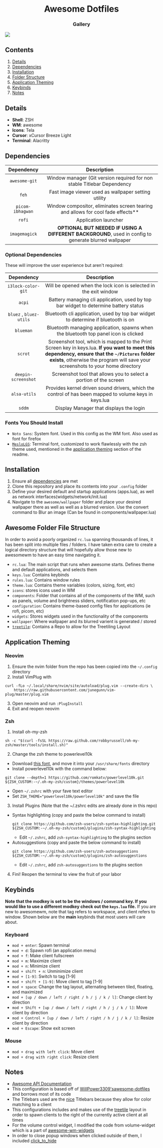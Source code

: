 <div align="center">
    <h1>Awesome Dotfiles</h1>
</div>

<div align="center">
    <h3>Gallery</h3>
</div>

![](/screenshots/screenshot.png)

## Contents ##
1. [Details](#details)
2. [Dependencies](#dependencies)
3. [Installation](#installation)
4. [Folder Structure](#folderStructure)
5. [Application Theming](#appTheming)
6. [Keybinds](#keybinds)
7. [Notes](#notes)

<a name="details"></a>
## Details ##
+ **Shell**: ZSH
+ **WM**: awesome
+ **Icons**: Tela
+ **Cursor**: xCursor Breeze Light
+ **Terminal**: Alacritty

<a name="dependencies"></a>
## Dependencies ##

|Dependency|Description|
|:----------:|:-------------:|
|`awesome-git`|Window manager (Git version required for non stable Titlebar Dependency|
|`feh`|Fast image viewer used as wallpaper setting utility|
|`picom-ibhagwan`|Window compositor, eliminates screen tearing and allows for cool fade effects**|
|`rofi`|Application launcher|
|`imagemagick`|**OPTIONAL BUT NEEDED IF USING A DIFFERENT BACKGROUND**, used in config to generate blurred wallpaper|

### Optional Dependencies ###
These will improve the user experience but aren't required:

|Dependency|Description|
|:----------:|:-------------:|
|`i3lock-color-git`|Will be opened when the lock icon is selected in the exit window|
|`acpi`|Battery managing cli application, used by top bar widget to determine battery status|
|`bluez` , `bluez-utils`|Bluetooth cli application, used by top bar widget to determine if bluetooth is on|
|`blueman`|Bluetooth managing application, spawns when the bluetooth top panel icon is clicked|
|`scrot`|Screenshot tool, which is mapped to the Print Screen key in keys.lua. **If you want to meet this dependency, ensure that the `~/Pictures` folder exists**, otherwise the program will save your screenshots to your home directory|
|`deepin-screenshot`|Screenshot tool that allows you to select a portion of the screen|
|`alsa-utils`|Provides kernel driven sound drivers, which the control of has been mapped to volume keys in keys.lua|
|`sddm`|Display Manager that displays the login|

### Fonts You Should Install ###
+ `Noto Sans`: System font. Used in this config as the WM font. Also used as font for firefox
+ [`MesloLGS`](https://github.com/romkatv/powerlevel10k-media/raw/master/MesloLGS%20NF%20Regular.ttf): Terminal font, customized to work flawlessly with the zsh theme used, mentioned in the [application theming](#appTheming) section of the readme.

<a name="installation"></a>
## Installation ##
1. Ensure all [dependencies](#dependencies) are met
2. Clone this repository and place its contents into your `.config` folder
3. Define your desired default and startup applications (apps.lua), as well as network interfaces(widgets/network/init.lua)
4. Navigate to the `awesome/wallpaper` folder and place your desired wallpaper there as well as well as a blurred version. Use the convert command to Blur an image (Can be found in components/wallpaper.lua)

<a name="folderStructure"></a>
## Awesome Folder File Structure ##
In order to avoid a poorly organized `rc.lua` spanning thousands of lines, it has been split into multiple files / folders. I have taken extra care to create a logical directory structure that will hopefully allow those new to awesomewm to have an easy time navigating it.
+ `rc.lua`: The main script that runs when awesome starts. Defines theme and default applications, and selects them
+ `keys.lua`: Contains keybinds
+ `rules.lua`: Contains window rules
+ `theme.lua`: Contains theme variables (colors, sizing, font, etc)
+ `icons`: stores icons used in WM
+ `components`: Folder that contains all of the components of the WM, such as panels, volume and brightness sliders, notification pop-ups, etc
+ `configuration`: Contains theme-based config files for applications (ie rofi, picom, etc)
+ `widgets`: Stores widgets used in the functionality of the components
+ `wallpaper`: Where wallpaper and its blurred varient is generated / stored
+ [`treetile`](https://github.com/guotsuan/awesome-treetile): Contains a Repo to allow for the Treetiling Layout

<a name="appTheming"></a>
## Application Theming ##
### Neovim ###
1. Ensure the nvim folder from the repo has been copied into the `~/.config` directory
2. Install VimPlug with
```
curl -fLo ~/.local/share/nvim/site/autoload/plug.vim --create-dirs \
    https://raw.githubusercontent.com/junegunn/vim-plug/master/plug.vim
```
3. Open neovim and run `:PlugInstall`
4. Exit and reopen neovim

### Zsh ###
1. Install oh-my-zsh
```
sh -c "$(curl -fsSL https://raw.github.com/robbyrussell/oh-my-zsh/master/tools/install.sh)"
```
2. Change the zsh theme to powerlevel10k
  + Download [this font](https://github.com/romkatv/powerlevel10k-media/raw/master/MesloLGS%20NF%20Regular.ttf), and move it into your `/usr/share/fonts` directory
  + Install powerlevel10k with the command below:
  ```
  git clone --depth=1 https://github.com/romkatv/powerlevel10k.git ${ZSH_CUSTOM:-~/.oh-my-zsh/custom}/themes/powerlevel10k
  ```
  + Open `~/.zshrc` with your fave text editor
  + Set `ZSH_THEME="powerlevel10k/powerlevel10k"` and save the file
3. Install Plugins (Note that the ~/.zshrc edits are already done in this repo)
  + Syntax highlighting (copy and paste the below command to install)
    ```
    git clone https://github.com/zsh-users/zsh-syntax-highlighting.git ${ZSH_CUSTOM:-~/.oh-my-zsh/custom}/plugins/zsh-syntax-highlighting
    ```
    + Edit `~/.zshrc`, add `zsh-syntax-highlighting` to the plugins section
  + Autosuggestions (copy and paste the below command to install)
    ```
    git clone https://github.com/zsh-users/zsh-autosuggestions ${ZSH_CUSTOM:-~/.oh-my-zsh/custom}/plugins/zsh-autosuggestions
    ```
    + Edit `~/.zshrc`, add `zsh-autosuggestions` to the plugins section
4. Fini! Reopen the terminal to view the fruit of your labor

<a name="keybinds"></a>
## Keybinds ##
**Note that the modkey is set to be the windows / command key. If you would like to use a different modkey check out the `keys.lua` file.**
If you are new to awesomewm, note that tag refers to workspace, and client refers to window. Shown below are the **main** keybinds that most users will care about.

### Keyboard ###
+ `mod + enter`: Spawn terminal
+ `mod + d`: Spawn rofi (an application menu)
+ `mod + f`: Make client fullscreen
+ `mod + m`: Maximize client
+ `mod + n`: Minimize client
+ `mod + shift + n`: Unminimize client
+ `mod + [1-9]`: Switch to tag [1-9]
+ `mod + shift + [1-9]`: Move client to tag [1-9]
+ `mod + space`: Change the tag layout, alternating between tiled, floating, and maximized
+ `mod + [up / down / left / right / h / j / k / l]`: Change client by direction
+ `mod + Shift + [up / down / left / right / h / j / k / l]`: Move client by direction
+ `mod + Control + [up / down / left / right / h / j / k / l]`: Resize client by direction
+ `mod + Escape`: Show exit screen

### Mouse ###
+ `mod + drag with left click`: Move client
+ `mod + drag with right click`: Resize client

<a name="notes"></a>
## Notes ##
+ [Awesome API Documentation](https://awesomewm.org/apidoc/index.html)
+ This configuration is based off of [WillPower3309's](https://github.com/WillPower3309)[awesome-dotfiles](https://github.com/WillPower3309/awesome-dotfiles) and borrows most of its code
+ The Titlebars used are the [nice](https://github.com/mut-ex/awesome-wm-nice) Titlebars because they allow for color matching to a client
+ This configurations includes and makes use of the [treetile](https://github.com/guotsuan/awesome-treetile) layout in order to spawn clients to the right of the currently active client at all times
+ For the volume control widget, I modified the code from volume-widget which is a part of [awesome-wm-widgets](https://github.com/streetturtle/awesome-wm-widgets)
+ In order to close popup windows when clicked outside of them, I included [click_to_hide](https://bitbucket.org/grumph/home_config/src/master/.config/awesome/helpers/click_to_hide.lua)
